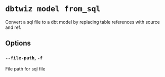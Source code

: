 # `dbtwiz model from_sql`

Convert a sql file to a dbt model by replacing table references with source and ref.

## Options

### `--file-path`, `-f`

File path for sql file
